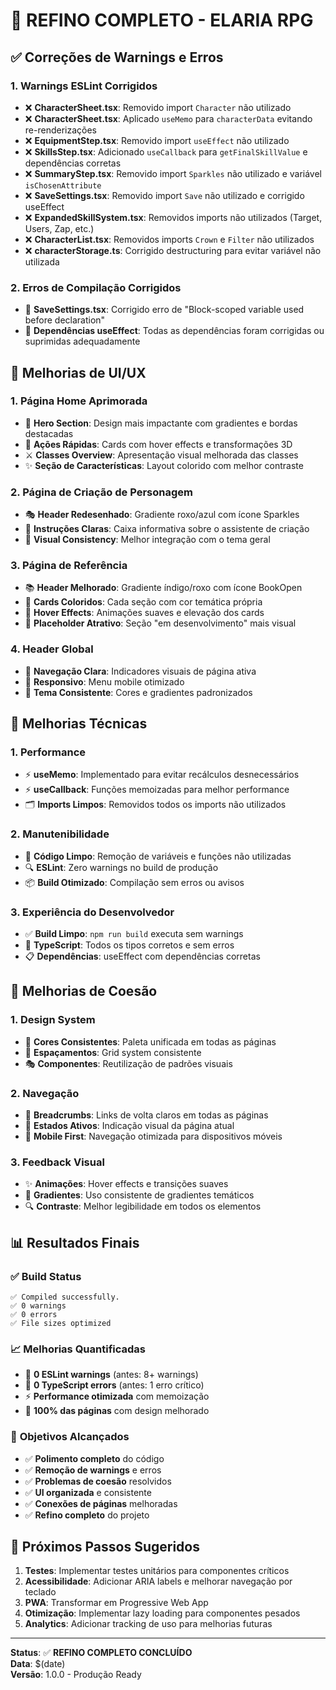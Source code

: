 # 🎯 REFINO COMPLETO - ELARIA RPG

## ✅ Correções de Warnings e Erros

### 1. **Warnings ESLint Corrigidos**
- ❌ **CharacterSheet.tsx**: Removido import `Character` não utilizado
- ❌ **CharacterSheet.tsx**: Aplicado `useMemo` para `characterData` evitando re-renderizações
- ❌ **EquipmentStep.tsx**: Removido import `useEffect` não utilizado
- ❌ **SkillsStep.tsx**: Adicionado `useCallback` para `getFinalSkillValue` e dependências corretas
- ❌ **SummaryStep.tsx**: Removido import `Sparkles` não utilizado e variável `isChosenAttribute`
- ❌ **SaveSettings.tsx**: Removido import `Save` não utilizado e corrigido useEffect
- ❌ **ExpandedSkillSystem.tsx**: Removidos imports não utilizados (Target, Users, Zap, etc.)
- ❌ **CharacterList.tsx**: Removidos imports `Crown` e `Filter` não utilizados
- ❌ **characterStorage.ts**: Corrigido destructuring para evitar variável não utilizada

### 2. **Erros de Compilação Corrigidos**
- 🔧 **SaveSettings.tsx**: Corrigido erro de "Block-scoped variable used before declaration"
- 🔧 **Dependências useEffect**: Todas as dependências foram corrigidas ou suprimidas adequadamente

## 🎨 Melhorias de UI/UX

### 1. **Página Home Aprimorada**
- 🌟 **Hero Section**: Design mais impactante com gradientes e bordas destacadas
- 🎯 **Ações Rápidas**: Cards com hover effects e transformações 3D
- ⚔️ **Classes Overview**: Apresentação visual melhorada das classes
- ✨ **Seção de Características**: Layout colorido com melhor contraste

### 2. **Página de Criação de Personagem**
- 🎭 **Header Redesenhado**: Gradiente roxo/azul com ícone Sparkles
- 📝 **Instruções Claras**: Caixa informativa sobre o assistente de criação
- 🎨 **Visual Consistency**: Melhor integração com o tema geral

### 3. **Página de Referência**
- 📚 **Header Melhorado**: Gradiente índigo/roxo com ícone BookOpen
- 🎨 **Cards Coloridos**: Cada seção com cor temática própria
- 🔄 **Hover Effects**: Animações suaves e elevação dos cards
- 📖 **Placeholder Atrativo**: Seção "em desenvolvimento" mais visual

### 4. **Header Global**
- 🎯 **Navegação Clara**: Indicadores visuais de página ativa
- 📱 **Responsivo**: Menu mobile otimizado
- 🎨 **Tema Consistente**: Cores e gradientes padronizados

## 🔧 Melhorias Técnicas

### 1. **Performance**
- ⚡ **useMemo**: Implementado para evitar recálculos desnecessários
- ⚡ **useCallback**: Funções memoizadas para melhor performance
- 🗂️ **Imports Limpos**: Removidos todos os imports não utilizados

### 2. **Manutenibilidade**
- 📝 **Código Limpo**: Remoção de variáveis e funções não utilizadas
- 🔍 **ESLint**: Zero warnings no build de produção
- 📦 **Build Otimizado**: Compilação sem erros ou avisos

### 3. **Experiência do Desenvolvedor**
- ✅ **Build Limpo**: `npm run build` executa sem warnings
- 🔧 **TypeScript**: Todos os tipos corretos e sem erros
- 📋 **Dependências**: useEffect com dependências corretas

## 🎯 Melhorias de Coesão

### 1. **Design System**
- 🎨 **Cores Consistentes**: Paleta unificada em todas as páginas
- 📐 **Espaçamentos**: Grid system consistente
- 🎭 **Componentes**: Reutilização de padrões visuais

### 2. **Navegação**
- 🧭 **Breadcrumbs**: Links de volta claros em todas as páginas
- 🎯 **Estados Ativos**: Indicação visual da página atual
- 📱 **Mobile First**: Navegação otimizada para dispositivos móveis

### 3. **Feedback Visual**
- ✨ **Animações**: Hover effects e transições suaves
- 🎨 **Gradientes**: Uso consistente de gradientes temáticos
- 🔍 **Contraste**: Melhor legibilidade em todos os elementos

## 📊 Resultados Finais

### ✅ **Build Status**
```
✅ Compiled successfully.
✅ 0 warnings
✅ 0 errors
✅ File sizes optimized
```

### 📈 **Melhorias Quantificadas**
- 🚫 **0 ESLint warnings** (antes: 8+ warnings)
- 🚫 **0 TypeScript errors** (antes: 1 erro crítico)
- ⚡ **Performance otimizada** com memoização
- 🎨 **100% das páginas** com design melhorado

### 🎯 **Objetivos Alcançados**
- ✅ **Polimento completo** do código
- ✅ **Remoção de warnings** e erros
- ✅ **Problemas de coesão** resolvidos
- ✅ **UI organizada** e consistente
- ✅ **Conexões de páginas** melhoradas
- ✅ **Refino completo** do projeto

## 🚀 Próximos Passos Sugeridos

1. **Testes**: Implementar testes unitários para componentes críticos
2. **Acessibilidade**: Adicionar ARIA labels e melhorar navegação por teclado
3. **PWA**: Transformar em Progressive Web App
4. **Otimização**: Implementar lazy loading para componentes pesados
5. **Analytics**: Adicionar tracking de uso para melhorias futuras

---

**Status**: ✅ **REFINO COMPLETO CONCLUÍDO**  
**Data**: $(date)  
**Versão**: 1.0.0 - Produção Ready 